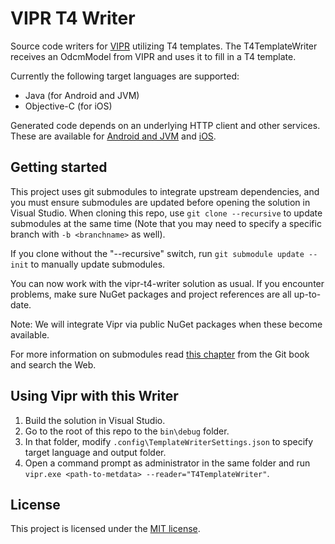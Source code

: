 # VIPR T4 Writer

Source code writers for [VIPR](https://github.com/microsoft/vipr) utilizing T4 templates. The T4TemplateWriter receives an OdcmModel from VIPR and uses it to fill in a T4 template.

Currently the following target languages are supported:
- Java (for Android and JVM)
- Objective-C (for iOS)

Generated code depends on an underlying HTTP client and other services. These are available for [Android and JVM](https://github.com/officedev/office-365-sdk-for-android) and [iOS](https://github.com/officedev/office-365-sdk-for-ios).

## Getting started

This project uses git submodules to integrate upstream dependencies, and you must ensure submodules are updated before opening the solution in Visual Studio. When cloning this repo, use `git clone --recursive` to update submodules at the same time (Note that you may need to specify a specific branch with `-b <branchname>` as well).

If you clone without the "--recursive" switch, run `git submodule update --init` to manually update submodules.

You can now work with the vipr-t4-writer solution as usual. If you encounter problems, make sure NuGet packages and project references are all up-to-date.

Note: We will integrate Vipr via public NuGet packages when these become available.

For more information on submodules read [this chapter](http://git-scm.com/book/en/v2/Git-Tools-Submodules) from the Git book and search the Web.

## Using Vipr with this Writer

1. Build the solution in Visual Studio.
2. Go to the root of this repo to the `bin\debug` folder.
3. In that folder, modify `.config\TemplateWriterSettings.json` to specify target language and output folder.
4. Open a command prompt as administrator in the same folder and run `vipr.exe <path-to-metdata> --reader="T4TemplateWriter"`.

## License

This project is licensed under the [MIT license](LICENSE).
